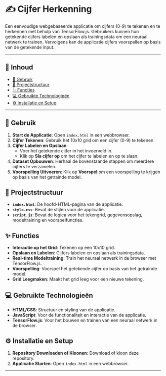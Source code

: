 # ✍️ Cijfer Herkenning

Een eenvoudige webgebaseerde applicatie om cijfers (0-9) te tekenen en te herkennen met behulp van TensorFlow.js. Gebruikers kunnen hun getekende cijfers labelen en opslaan als trainingsdata om een neuraal netwerk te trainen. Vervolgens kan de applicatie cijfers voorspellen op basis van de getekende input.

---

## 📑 Inhoud

- [🔧 Gebruik](#-gebruik)
- [📂 Projectstructuur](#-projectstructuur)
- [✨ Functies](#-functies)
- [💻 Gebruikte Technologieën](#-gebruikte-technologieën)
- [⚙️ Installatie en Setup](#-installatie-en-setup)

---

## 🔧 Gebruik

1. **Start de Applicatie**: Open `index.html` in een webbrowser.
2. **Cijfer Tekenen**: Gebruik het 10x10 grid om een cijfer (0-9) te tekenen.
3. **Cijfer Labelen en Opslaan**:
   - Voer het getekende cijfer in het invoerveld in.
   - Klik op **Sla cijfer op** om het cijfer te labelen en op te slaan.
4. **Dataset Opbouwen**: Herhaal de bovenstaande stappen om meerdere cijfers te verzamelen.
5. **Voorspelling Uitvoeren**: Klik op **Voorspel** om een voorspelling te krijgen op basis van het getrainde model.

## 📂 Projectstructuur

- **`index.html`**: De hoofd-HTML-pagina van de applicatie.
- **`style.css`**: Bevat de stijlen voor de applicatie.
- **`script.js`**: Bevat de logica voor het tekengrid, gegevensopslag, modeltraining en voorspelfuncties.

## ✨ Functies

- **Interactie op het Grid**: Tekenen op een 10x10 grid.
- **Opslaan en Labelen**: Cijfers labelen en opslaan als trainingsdata.
- **Real-time Modeltraining**: Train het neuraal netwerk in de browser met TensorFlow.js.
- **Voorspelling**: Voorspel het getekende cijfer op basis van het getrainde model.
- **Grid Leegmaken**: Maakt het grid leeg voor een nieuwe tekening.

## 💻 Gebruikte Technologieën

- **HTML/CSS**: Structuur en styling van de applicatie.
- **JavaScript**: Voor de functionaliteit en interactie van de applicatie.
- **TensorFlow.js**: Voor het bouwen en trainen van een neuraal netwerk in de browser.

## ⚙️ Installatie en Setup

1. **Repository Downloaden of Kloonen**: Download of kloon deze repository.
2. **Applicatie Starten**: Open `index.html` in een webbrowser.

---
